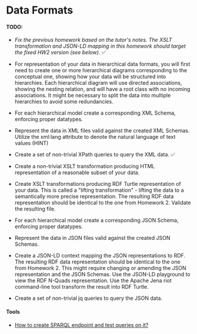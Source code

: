 # Data Formats

#### TODO:

- _Fix the previous homework based on the tutor's notes. The XSLT transformation and JSON-LD mapping in this homework should target the fixed HW2 version (see below)._ ✅
- For representation of your data in hierarchical data formats, you will first need to create one or more hierarchical diagrams corresponding to the conceptual one, showing how your data will be structured into hierarchies. Each hierarchical diagram will use directed associations, showing the nesting relation, and will have a root class with no incoming associations. It might be necessary to split the data into multiple hierarchies to avoid some redundancies.

- For each hierarchical model create a corresponding XML Schema, enforcing proper datatypes.
- Represent the data in XML files valid against the created XML Schemas. Utilize the xml:lang attribute to denote the natural language of text values (HINT)
- Create a set of non-trivial XPath queries to query the XML data. ✅
- Create a non-trivial XSLT transformation producing HTML representation of a reasonable subset of your data.
- Create XSLT transformations producing RDF Turtle representation of your data. This is called a "lifting transformation" - lifting the data to a semantically more precise representation. The resulting RDF data representation should be identical to the one from Homework 2. Validate the resulting file.
- For each hierarchical model create a corresponding JSON Schema, enforcing proper datatypes.
- Represent the data in JSON files valid against the created JSON Schemas.
- Create a JSON-LD context mapping the JSON representations to RDF. The resulting RDF data representation should be identical to the one from Homework 2. This might require changing or amending the JSON representation and the JSON Schemas. Use the JSON-LD playground to view the RDF N-Quads representation. Use the Apache Jena riot command-line tool transform the result into RDF Turtle.
- Create a set of non-trivial jq queries to query the JSON data.

#### Tools

- [How to create SPARQL endpoint and test queries on it?](https://nivedithakarmegam.wordpress.com/2019/03/07/how-to-create-and-query-a-sparql-endpoint/) 
